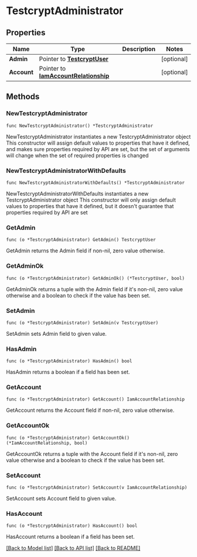 # TestcryptAdministrator

## Properties

Name | Type | Description | Notes
------------ | ------------- | ------------- | -------------
**Admin** | Pointer to [**TestcryptUser**](testcrypt.User.md) |  | [optional] 
**Account** | Pointer to [**IamAccountRelationship**](iam.Account.Relationship.md) |  | [optional] 

## Methods

### NewTestcryptAdministrator

`func NewTestcryptAdministrator() *TestcryptAdministrator`

NewTestcryptAdministrator instantiates a new TestcryptAdministrator object
This constructor will assign default values to properties that have it defined,
and makes sure properties required by API are set, but the set of arguments
will change when the set of required properties is changed

### NewTestcryptAdministratorWithDefaults

`func NewTestcryptAdministratorWithDefaults() *TestcryptAdministrator`

NewTestcryptAdministratorWithDefaults instantiates a new TestcryptAdministrator object
This constructor will only assign default values to properties that have it defined,
but it doesn't guarantee that properties required by API are set

### GetAdmin

`func (o *TestcryptAdministrator) GetAdmin() TestcryptUser`

GetAdmin returns the Admin field if non-nil, zero value otherwise.

### GetAdminOk

`func (o *TestcryptAdministrator) GetAdminOk() (*TestcryptUser, bool)`

GetAdminOk returns a tuple with the Admin field if it's non-nil, zero value otherwise
and a boolean to check if the value has been set.

### SetAdmin

`func (o *TestcryptAdministrator) SetAdmin(v TestcryptUser)`

SetAdmin sets Admin field to given value.

### HasAdmin

`func (o *TestcryptAdministrator) HasAdmin() bool`

HasAdmin returns a boolean if a field has been set.

### GetAccount

`func (o *TestcryptAdministrator) GetAccount() IamAccountRelationship`

GetAccount returns the Account field if non-nil, zero value otherwise.

### GetAccountOk

`func (o *TestcryptAdministrator) GetAccountOk() (*IamAccountRelationship, bool)`

GetAccountOk returns a tuple with the Account field if it's non-nil, zero value otherwise
and a boolean to check if the value has been set.

### SetAccount

`func (o *TestcryptAdministrator) SetAccount(v IamAccountRelationship)`

SetAccount sets Account field to given value.

### HasAccount

`func (o *TestcryptAdministrator) HasAccount() bool`

HasAccount returns a boolean if a field has been set.


[[Back to Model list]](../README.md#documentation-for-models) [[Back to API list]](../README.md#documentation-for-api-endpoints) [[Back to README]](../README.md)



